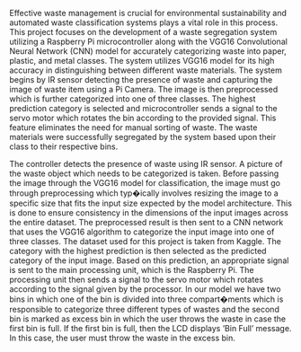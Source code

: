 Effective waste management is crucial for environmental sustainability and automated waste classification systems plays a vital role in this process. This project focuses on the development of a waste segregation system utilizing a Raspberry Pi microcontroller along with the VGG16 Convolutional Neural Network (CNN) model for accurately categorizing waste into paper, plastic, and metal classes. The system utilizes VGG16 model for its high accuracy in distinguishing between different waste materials. The system begins by IR sensor detecting the presence of waste and capturing the image of waste item using a Pi Camera. The image is then preprocessed which is further categorized into one of three classes. The highest prediction category is selected and microcontroller sends a signal to the servo motor which rotates the bin according to the provided signal. This feature eliminates the need for manual sorting of waste. The waste materials were successfully segregated by the system based upon their class to their respective bins.

The controller detects the presence of waste using IR sensor. A picture of the waste object which needs to be categorized is taken. Before passing the image through the VGG16 model for classification, the image must go through preprocessing which typ�ically involves resizing the image to a specific size that fits the input size expected by the model architecture. This is done to ensure consistency in the dimensions of the input images across the entire dataset. The preprocessed result is then sent to a CNN network that uses the VGG16 algorithm to categorize the input image into one of three classes. The dataset used for this project is taken from Kaggle. The category with the highest prediction is then selected as the predicted category of the input image. Based on this prediction, an appropriate signal is sent to the main processing unit, which is the Raspberry Pi. The processing unit then sends a signal to the servo motor which rotates according to the signal given by the processor. In our model we have two bins in which one of the bin is divided into three compart�ments which is responsible to categorize three different types of wastes and the second bin is marked as excess bin in which the user throws the waste in case the first bin is full. If the first bin is full, then the LCD displays ’Bin Full’ message. In this case, the user must throw the waste in the excess bin.
